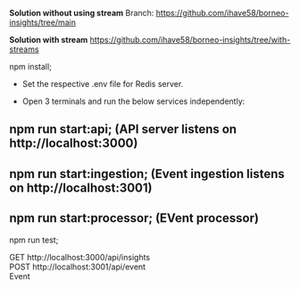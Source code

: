 **Solution without using stream**
Branch: https://github.com/ihave58/borneo-insights/tree/main

**Solution with stream**
https://github.com/ihave58/borneo-insights/tree/with-streams


npm install;

- Set the respective .env file for Redis server.

- Open 3 terminals and run the below services independently:

## npm run start:api; (API server listens on http://localhost:3000)<br />
## npm run start:ingestion; (Event ingestion listens on http://localhost:3001)<br />
## npm run start:processor; (EVent processor)<br />

npm run test;<br />

GET http://localhost:3000/api/insights<br />
POST http://localhost:3001/api/event<br /> Event
